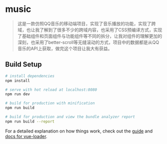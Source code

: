 # music

> 这是一款仿照QQ音乐的移动端项目，实现了音乐播放的功能，实现了跨域，也让我了解到了很多不少的跨域内容，也采用了CSS预编译方式，实现了基础组件和页面组件与功能组件等不同的拆分，让我对组件的理解更加的深刻，也采用了better-scroll等无缝滚动的方式，项目中的数据都是从QQ音乐的API上获取，做完这个项目让我大有获益。

## Build Setup

``` bash
# install dependencies
npm install

# serve with hot reload at localhost:8080
npm run dev

# build for production with minification
npm run build

# build for production and view the bundle analyzer report
npm run build --report
```

For a detailed explanation on how things work, check out the [guide](http://vuejs-templates.github.io/webpack/) and [docs for vue-loader](http://vuejs.github.io/vue-loader).
